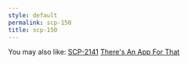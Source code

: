 ```yaml
---
style: default
permalink: scp-150
title: scp-150
---
```

You may also like:
[SCP-2141](http://scp-wiki.net/scp-2141)
[There's An App For That](http://scp-wiki.net/theres-an-app-for-that)